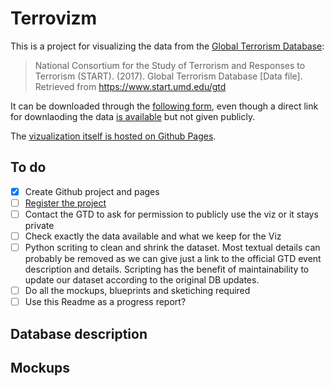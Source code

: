 # Terrovizm

This is a project for visualizing the data from the [Global Terrorism Database](http://www.start.umd.edu/gtd/):

> National Consortium for the Study of Terrorism and Responses to Terrorism (START). (2017). Global Terrorism Database [Data file]. Retrieved from https://www.start.umd.edu/gtd

It can be downloaded through the [following form](http://www.start.umd.edu/gtd/contact/), even though a direct link for downlaoding the data [is available](http://apps.start.umd.edu/gtd/downloads/dataset/GTD_0617dist.zip) but not given publicly.

The [vizualization itself is hosted on Github Pages](https://gsurrel.github.io/Terrovizm/).

## To do

- [x] Create Github project and pages
- [ ] [Register the project](https://docs.google.com/forms/d/e/1FAIpQLSc_boP3m3UtulHvia8WgLoFYemn9yEZmuq4-glNSgGfc3O2pw/viewform)
- [ ] Contact the GTD to ask for permission to publicly use the viz or it stays private
- [ ] Check exactly the data available and what we keep for the Viz
- [ ] Python scriting to clean and shrink the dataset. Most textual details can probably be removed as we can give just a link to the official GTD event description and details. Scripting has the benefit of maintainability to update our dataset according to the original DB updates.
- [ ] Do all the mockups, blueprints and sketiching required
- [ ] Use this Readme as a progress report?

## Database description


## Mockups


